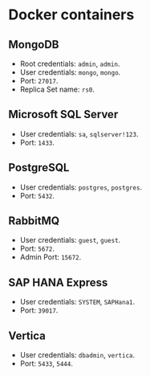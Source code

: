 # Docker containers

## MongoDB
- Root credentials: `admin`, `admin`.
- User credentials: `mongo`, `mongo`.
- Port: `27017`.
- Replica Set name: `rs0`.

## Microsoft SQL Server
- User credentials: `sa`, `sqlserver!123`.
- Port: `1433`.

## PostgreSQL
- User credentials: `postgres`, `postgres`.
- Port: `5432`.

## RabbitMQ
- User credentials: `guest`, `guest`.
- Port: `5672`.
- Admin Port: `15672`.

## SAP HANA Express
- User credentials: `SYSTEM`, `SAPHana1`.
- Port: `39017`.

## Vertica
- User credentials: `dbadmin`, `vertica`.
- Port: `5433`, `5444`.